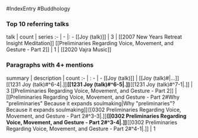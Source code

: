 #IndexEntry #Buddhology

### Top 10 referring talks
talk | count | series
:- | - |: -
[[Joy (talk)]] | 3 | [[2007 New Years Retreat Insight Meditation]]
[[Preliminaries Regarding Voice, Movement, and Gesture - Part 2]] | 1 | [[2020 Vajra Music]]

### Paragraphs with 4+ mentions
summary | description | count
:- | : - | -
[[Joy (talk)]] | [[Joy (talk)#\|...]] [[1231 Joy (talk)#^6-4\|.]] **[[1231 Joy (talk)#^6-5\|.]]** [[1231 Joy (talk)#^7-1\|.]] | 3
[[Preliminaries Regarding Voice, Movement, and Gesture - Part 2]] | [[Preliminaries Regarding Voice, Movement, and Gesture - Part 2#Why "preliminaries" Because it expands soulmaking\|Why "preliminaries"? Because it expands soulmaking]] [[0302 Preliminaries Regarding Voice, Movement, and Gesture - Part 2#^3-3\|.]] **[[0302 Preliminaries Regarding Voice, Movement, and Gesture - Part 2#^3-4\|.]]** [[0302 Preliminaries Regarding Voice, Movement, and Gesture - Part 2#^4-1\|.]] | 1

